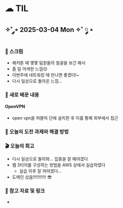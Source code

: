 # ☁︎ TIL

## ✧˚ ༘⋆ 2025-03-04 Mon ✧˚ ༘ ⋆

### 💬 스크럼
- 해커톤 때 몇몇 팀원들의 얼굴을 보긴 해서
- 좀 덜 어색한 느낌😌
- 이번주에 네트워킹 때 만나면 좋겠다!~
- 다시 일상으로 돌아온 느낌...

### 🖤 새로 배운 내용
#### OpenVPN
- open vpn을 퍼블릭 단에 설치한 후 이를 통해 외부에서 접근

### 🏁 오늘의 도전 과제와 해결 방법
        

### 🎬 오늘의 회고
- 다시 일상으로 돌아와... 집중을 잘 해야겠다
- 웹 3티어를 구성하는 방법을 AWS 상에서 실습하였다
    - 실습 이후 잘 꺼야겠다...
- 도메인 샀음!!!!!!!!!!! 😎

### 👀 참고 자료 및 링크
- 